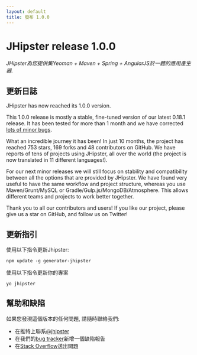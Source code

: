 ```yaml
---
layout: default
title: 發布 1.0.0
---
```


JHipster release 1.0.0
==================

*JHipster為您提供集Yeoman + Maven + Spring + AngularJS於一體的應用產生器.*

更新日誌
----------

JHipster has now reached its 1.0.0 version.

This 1.0.0 release is mostly a stable, fine-tuned version of our latest 0.18.1 release. It has been tested for more than 1 month and we have corrected [lots of minor bugs](https://github.com/jhipster/generator-jhipster/issues?q=milestone%3A1.0+is%3Aclosed).

What an incredible journey it has been! In just 10 months, the project has reached 753 stars, 169 forks and 48 contributors on GitHub. We have reports of tens of projects using JHipster, all over the world (the project is now translated in 11 different languages!).

For our next minor releases we will still focus on stability and compatibility between all the options that are provided by JHipster. We have found very useful to have the same workflow and project structure, whereas you use Maven/Grunt/MySQL or Gradle/Gulp.js/MongoDB/Atmosphere. This allows different teams and projects to work better together.

Thank you to all our contributors and users! If you like our project, please give us a star on GitHub, and follow us on Twitter!

更新指引
------------

使用以下指令更新Jhipster:

```
npm update -g generator-jhipster
```

使用以下指令更新你的專案

```
yo jhipster
```

幫助和缺陷
--------------

如果您發現這個版本的任何問題, 請隨時聯絡我們:

- 在推特上聯系[@jhipster](https://twitter.com/jhipster)
- 在我們的[bug tracker](https://github.com/jhipster/generator-jhipster/issues?state=open)新增一個缺陷報告
- 在[Stack Overflow](http://stackoverflow.com/tags/jhipster/info)送出問題
